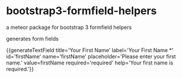 bootstrap3-formfield-helpers
============================

a meteor package for bootstrap 3 formfield helpers

generates form fields

{{generateTextField title='Your First Name' label='Your First Name *' id='firstName' name='firstName' placeholder='Please enter your first name.' value=firstName required='required' help='Your first name is required.'}}